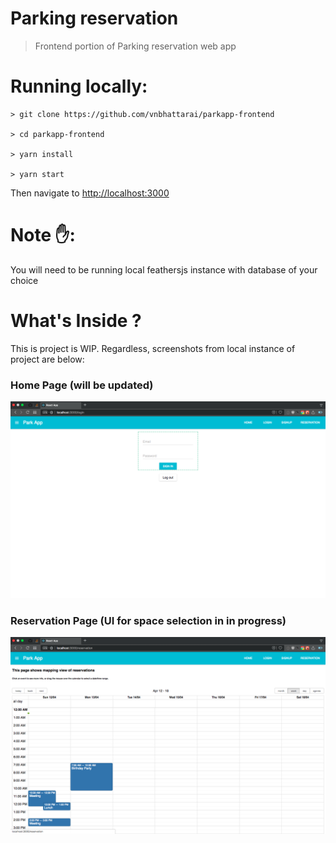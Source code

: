 # Parking reservation 
> Frontend portion of Parking reservation web app

# Running locally:

```
> git clone https://github.com/vnbhattarai/parkapp-frontend

> cd parkapp-frontend

> yarn install

> yarn start
```

Then navigate to <http://localhost:3000>

# Note ✋:

You will need to be running local feathersjs instance with database of your choice 

# What's Inside ?
This is project is WIP.
Regardless, screenshots from local instance of project are below:

### Home Page (will be updated)
![Picture showing login or signup form](./assets/screenshots/1_home.png)

### Reservation Page (UI for space selection in in progress)
![Picture showing reservation time interface](./assets/screenshots/2_reservation.png)